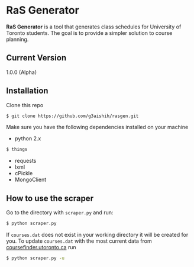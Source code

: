 # RaS Generator
**RaS Generator** is a tool that generates class schedules for University of Toronto students. The goal is to provide a simpler solution to course planning.

## Current Version
1.0.0 (Alpha)

## Installation
Clone this repo
```bash
$ git clone https://github.com/g3aishih/rasgen.git
```
Make sure you have the following dependencies installed on your machine
* python 2.x
```bash
$ things
```
* requests
* lxml
* cPickle
* MongoClient

## How to use the scraper
Go to the directory with `scraper.py` and run:
```bash
$ python scraper.py
```
If `courses.dat` does not exist in your working directory it will be created for you.
To update `courses.dat` with the most current data from [coursefinder.utoronto.ca](http://coursefinder.utoronto.ca) run
```bash
$ python scraper.py -u
```
